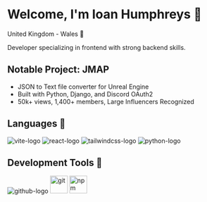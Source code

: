 # Welcome, I'm Ioan Humphreys 👋
United Kingdom - Wales 📌

Developer specializing in frontend with strong backend skills.

## Notable Project: JMAP

- JSON to Text file converter for Unreal Engine
- Built with Python, Django, and Discord OAuth2
- 50k+ views, 1,400+ members, Large Influencers Recognized

## Languages 🚧
![vite-logo](https://github.com/user-attachments/assets/cb9ef3ca-c2d7-45d1-976c-f045436b4e0f)
![react-logo](https://github.com/user-attachments/assets/d26fb075-af79-47b8-bf24-031f5d4a1f3f)
![tailwindcss-logo](https://github.com/user-attachments/assets/4dbcf251-269e-4b88-8b27-4d4e7bff6943)
![python-logo](https://github.com/user-attachments/assets/7acdb88e-88b1-4a0e-bc35-a84eae08bd37)

## Development Tools 🔨
![github-logo](https://github.com/user-attachments/assets/53f3314e-1095-4187-ac35-b6a98350403f)
<img alt="git" height="40" src="https://cdn.jsdelivr.net/npm/@intergrav/devins-badges@3/assets/compact-minimal/available/git_vector.svg">
<img alt="npm" height="40" src="https://cdn.jsdelivr.net/npm/@intergrav/devins-badges@3/assets/compact-minimal/available/npm_vector.svg">
